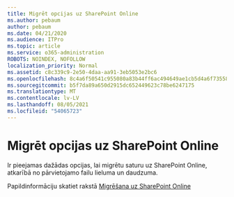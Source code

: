```yaml
---
title: Migrēt opcijas uz SharePoint Online
ms.author: pebaum
author: pebaum
ms.date: 04/21/2020
ms.audience: ITPro
ms.topic: article
ms.service: o365-administration
ROBOTS: NOINDEX, NOFOLLOW
localization_priority: Normal
ms.assetid: c8c339c9-2e50-4daa-aa91-3eb5053e2bc6
ms.openlocfilehash: 8c4a6f50541c955080a83b44ff6ac494649ae1cb5d4a6f735584bcc769be61ec
ms.sourcegitcommit: b5f7da89a650d2915dc652449623c78be6247175
ms.translationtype: MT
ms.contentlocale: lv-LV
ms.lasthandoff: 08/05/2021
ms.locfileid: "54065723"
---
```

# <a name="migrate-options-to-sharepoint-online"></a>Migrēt opcijas uz SharePoint Online

Ir pieejamas dažādas opcijas, lai migrētu saturu uz SharePoint Online, atkarībā no pārvietojamo failu lieluma un daudzuma.
  
Papildinformāciju skatiet rakstā [Migrēšana uz SharePoint Online](https://go.microsoft.com/fwlink/?linkid-2022029)
  

